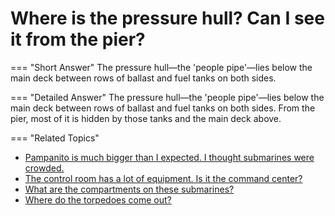 # Where is the pressure hull? Can I see it from the pier?

    
=== "Short Answer"
  The pressure hull—the 'people pipe'—lies below the main deck between rows of ballast and fuel tanks on both sides.

=== "Detailed Answer"
    The pressure hull—the 'people pipe'—lies below the main deck between rows of ballast and fuel tanks on both sides. From the pier, most of it is hidden by those tanks and the main deck above.

=== "Related Topics"
  - [Pampanito is much bigger than I expected. I thought submarines were crowded.](pampanito-is-much-bigger-than-i-expected-i-thought-submarines-were-crowded.md)
  - [The control room has a lot of equipment. Is it the command center?](the-control-room-has-a-lot-of-equipment-is-it-the-command-center.md)
  - [What are the compartments on these submarines?](what-are-the-compartments-on-these-submarines.md)
  - [Where do the torpedoes come out?](where-do-the-torpedoes-come-out.md)
